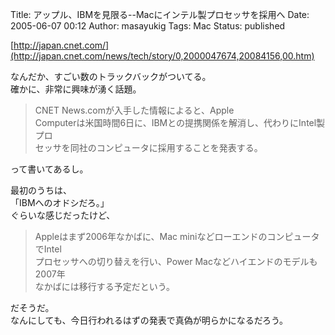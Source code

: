 Title: アップル、IBMを見限る--Macにインテル製プロセッサを採用へ
Date: 2005-06-07 00:12
Author: masayukig
Tags: Mac
Status: published

[http://japan.cnet.com/](http://japan.cnet.com/news/tech/story/0,2000047674,20084156,00.htm)

なんだか、すごい数のトラックバックがついてる。  
確かに、非常に興味が湧く話題。

> CNET News.comが入手した情報によると、Apple  
> Computerは米国時間6日に、IBMとの提携関係を解消し、代わりにIntel製プロ  
> セッサを同社のコンピュータに採用することを発表する。

って書いてあるし。

最初のうちは、  
「IBMへのオドシだろ。」  
ぐらいな感じだったけど、  

> Appleはまず2006年なかばに、Mac
> miniなどローエンドのコンピュータでIntel  
> プロセッサへの切り替えを行い、Power Macなどハイエンドのモデルも2007年  
> なかばには移行する予定だという。

だそうだ。  
なんにしても、今日行われるはずの発表で真偽が明らかになるだろう。
